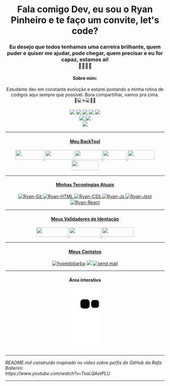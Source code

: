 <h1 align="center">Fala comigo Dev, eu sou o Ryan Pinheiro e te faço um convite, let's code?</h1>
<h3 align="center">Eu desejo que todos tenhamos uma carreira brilhante, quem puder e quiser me ajudar, pode chegar, quem precisar e eu for capaz, estamos aí!<br>🧔🏾‍💻🚀</h3>

  <div class="aboutMe" align="center">
    <h4><strong>Sobre mim:</strong></h3>
      <p>Estudante dev em constante evolução e estarei postando a minha rotina de códigos aqui sempre que possível. 
      Bora compartilhar, vamos pra cima.<br>
      🎯💻☕💻✅🔁
    </>
 </div>
 <div align="center">
  <img width="85" src="https://hits.seeyoufarm.com/api/count/incr/badge.svg?url=https%3A%2F%2Fgithub.com%2F{RyanPinheiroBarba}1212%2Fhit-counter">
  <img src="https://img.shields.io/github/stars/RyanPinheiroBarba?color=brighteen%20green&label=trybe%20stars&logo=github&style=plastic">
  <img src="https://img.shields.io/github/followers/RyanPinheiroBarba?label=seguidores&logo=GitHub&style=plastic">
  <img src="https://img.shields.io/github/downloads/RyanPinheiroBarba/RyanPinheiroBarba/total?logo=GitHub&style=plastic">
  <img src="https://img.shields.io/discord/1026989543884328970?logo=discord&style=plastic"><br>
  <!-- 
      Guardar badges que eu vou estudar
  <img src="https://img.shields.io/badge/adonis%20js-220052?style=for-the-badge&logo=adonisjs&logoColor=white">
  https://img.shields.io/badge/Tailwind_CSS-38B2AC?style=for-the-badge&logo=tailwind-css&logoColor=white
  https://img.shields.io/badge/Vue.js-35495E?style=for-the-badge&logo=vuedotjs&logoColor=4FC08D
  https://img.shields.io/badge/.NET-512BD4?style=for-the-badge&logo=dotnet&logoColor=white
  https://img.shields.io/badge/Angular-DD0031?style=for-the-badge&logo=angular&logoColor=white
  https://img.shields.io/badge/Express.js-000000?style=for-the-badge&logo=express&logoColor=white
  https://img.shields.io/badge/firebase-ffca28?style=for-the-badge&logo=firebase&logoColor=black
  https://img.shields.io/badge/Jest-C21325?style=for-the-badge&logo=jest&logoColor=white
  https://img.shields.io/badge/jQuery-0769AD?style=for-the-badge&logo=jquery&logoColor=white
  https://img.shields.io/badge/Laravel-FF2D20?style=for-the-badge&logo=laravel&logoColor=white
  https://img.shields.io/badge/nestjs-E0234E?style=for-the-badge&logo=nestjs&logoColor=white
  https://img.shields.io/badge/next.js-000000?style=for-the-badge&logo=nextdotjs&logoColor=white
  https://img.shields.io/badge/Node.js-339933?style=for-the-badge&logo=nodedotjs&logoColor=white
  -->
 </div>
 
<div align="center">
  <a href="https://github.com/RyanPinheiroBarba">
  <img height="120em" src="https://github-readme-stats.vercel.app/api?username=RyanPinheiroBarba&show_icons=true&theme=flag-india&include_all_commits=true&count_private=true">
  <img height="120em" src="https://github-readme-stats.vercel.app/api/top-langs/?username=RyanPinheiroBarba&layout=compact"><br>
<!--   <img height="120em" src="https://starchart.cc/RyanPinheiroBarba/trybe.svg"> -->
  <img height="150em" src="https://github-readme-streak-stats.herokuapp.com/?user={RyanPinheiroBarba}">
</div>
  <hr size="1" width="100%" align="center">
<div align="center" border="1" bordercolor="orange">
<h4 align="center">Meu BackTool</h4>
</div>
  <div align="center">
    <img height="30" width="90" src="https://img.shields.io/badge/Pop!_OS-48B9C7?style=for-the-badge&logo=Pop!_OS&logoColor=white">
    <img height="30" width="90" src="https://img.shields.io/badge/VIM-%2311AB00.svg?&style=for-the-badge&logo=vim&logoColor=white">
    <img height="30" width="85" src="https://img.shields.io/badge/VSCode-0078D4?style=for-the-badge&logo=visual%20studio%20code&logoColor=white">
    <img height="30" width="75"src="https://img.shields.io/badge/Slack-4A154B?style=for-the-badge&logo=slack&logoColor=white">
    <img height="30" width="85" src="https://img.shields.io/badge/Discord-5865F2?style=for-the-badge&logo=discord&logoColor=white">
    <img height="30" width="85" src="https://img.shields.io/badge/Zoom-2D8CFF?style=for-the-badge&logo=zoom&logoColor=white">
  </div>
<hr size="1" width="100%" align="center">
<div align="center" border="1" bordercolor="orange">
<h4 align="center">Minhas Tecnologias Atuais</h4>
</div>
  <div align="center">
    <img align="center"alt="Ryan-Git" height="30" width="70" src="https://img.shields.io/badge/GIT-E44C30?style=for-the-badge&logo=git&logoColor=white" title="Git">
    <img align="center" alt="Ryan-HTML" height="30" width="80" src="https://img.shields.io/badge/HTML5-E34F26?style=for-the-badge&logo=html5&logoColor=white" title="HTML5">
    <img align="center" alt="Ryan-CSS" height="30" width="80" src="https://img.shields.io/badge/CSS3-1572B6?style=for-the-badge&logo=css3&logoColor=white" title="CSS3">
    <img align="center" alt="Ryan-Js" height="30" width="110" src="https://img.shields.io/badge/JavaScript-FFC300?style=for-the-badge&logo=javascript&logoColor=black" title="Javascript">
    <img align="center" alt="Ryan-Jest" height="30" width="80" src="https://img.shields.io/badge/Jest-C21325?style=for-the-badge&logo=jest&logoColor=white" title="Jest">
    <img align="center" alt="Ryan-React" height="30" width="80" src="https://img.shields.io/badge/React-002160?style=for-the-badge&logo=react&logoColor=61DAFB" title="React">
  </div>
<hr size="1" width="100%" align="center">
<div>  
<h4 align="center">Meus Validadores de Identação</h4>
</div>
  <div align="center">
    <img height="30" width="100" src="https://img.shields.io/badge/eslint-3A33D1?style=for-the-badge&logo=eslint&logoColor=white">
    <img height="30" width="100" src="https://img.shields.io/badge/prettier-F7C407?style=for-the-badge&logo=prettier&logoColor=black">
    <img height="30" width="100"src="https://img.shields.io/badge/stylelint-000?style=for-the-badge&logo=stylelint&logoColor=white">
  </div>
<hr size="1" width="100%" align="center">
<div>  
<h4 align="center">Meus Contatos</h4>
</div>
<div align="center"> 
  <a href="https://www.instagram.com/hypedobarba/" target="_blank"><img src="https://img.shields.io/badge/-Instagram-%23E4405F?style=for-the-badge&logo=instagram&logoColor=white" target="_blank" title="hypedobarba"></a>
  <a href="https://www.linkedin.com/in/ryan-pinheiro-2a8436223/" target="_blank" title="my linked in"><img src="https://img.shields.io/badge/-LinkedIn-%230077B5?style=for-the-badge&logo=linkedin&logoColor=white" target="_blank"></a> 
  <a href = "mailto:ryanpinheiro1991@gmail.com"><img src="https://img.shields.io/badge/-Gmail-%23333?style=for-the-badge&logo=gmail&logoColor=white" target="_blank" title="send mail"></a>
</div>
<div align="center">
<hr size="1" width="100%" align="center">
<h4 align="center">Área interativa</h4>
<img max-width="100%" src="https://github.com/RyanPinheiroBarba/RyanPinheiroBarba/raw/output/github-contribution-grid-snake.svg" alt="cobrinhaSVG">
</div>
  <hr size="1" width="100%" align="center">
  <cite align="center"> README.md construido inspirado no vídeo sobre perfis do GitHub da Rafa Ballerini: <br>  https://www.youtube.com/watch?v=TsaLQAetPLU</cite>
  <hr size="1" width="100%" align="center">
